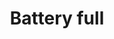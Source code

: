 ---
title: Battery full
tags: ["battery", "full", "power", "energy", "level", "meter", "measurement"]
icon: battery-full
svg: '<svg xmlns="http://www.w3.org/2000/svg" width="24" height="24" fill="none" viewBox="0 0 24 24" stroke-width="1.5" stroke-linecap="round" stroke-linejoin="round" stroke="currentColor"><path d="M18 7H4a1 1 0 0 0-1 1v8a1 1 0 0 0 1 1h14a1 1 0 0 0 1-1V8a1 1 0 0 0-1-1Zm3 4v2M6.5 10v4m3-4v4m3-4v4m3-4v4"/></svg>'
---